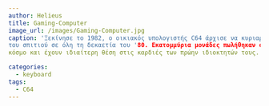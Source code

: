 ```yaml
---
author: Helieus
title: Gaming-Computer
image_url: /images/Gaming-Computer.jpg
caption: 'Ξεκίνησε το 1982, ο οικιακός υπολογιστής C64 άρχισε να κυριαρχεί στη σκηνή 
του σπιτιού σε όλη τη δεκαετία του '80. Εκατομμύρια μονάδες πωλήθηκαν σε ολόκληρο τον 
κόσμο και έχουν ιδιαίτερη θέση στις καρδιές των πρώην ιδιοκτητών τους.'

categories:
  - keyboard
tags:
  - C64
---
```

